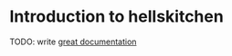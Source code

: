 # Introduction to hellskitchen

TODO: write [great documentation](http://jacobian.org/writing/what-to-write/)
